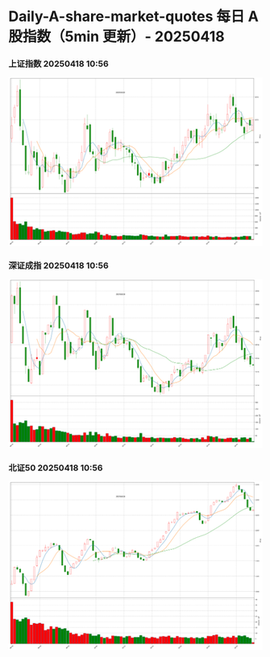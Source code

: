 
# Daily-A-share-market-quotes 每日 A 股指数（5min 更新）- 20250418

### 上证指数 20250418 10:56
![](./fig/2025/4/20250418-sh000001.png)

### 深证成指 20250418 10:56
![](./fig/2025/4/20250418-sz399001.png)

### 北证50 20250418 10:56
![](./fig/2025/4/20250418-bj899050.png)
